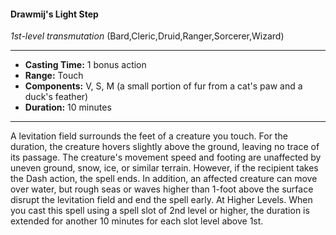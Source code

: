 #### Drawmij's Light Step
*1st-level transmutation* (Bard,Cleric,Druid,Ranger,Sorcerer,Wizard)
___
- **Casting Time:** 1 bonus action
- **Range:** Touch
- **Components:** V, S, M (a small portion of fur from a cat's paw and a duck's feather)
- **Duration:** 10 minutes
---
A levitation field surrounds the feet of a creature
you touch. For the duration, the creature hovers
slightly above the ground, leaving no trace of its
passage. The creature's movement speed and
footing are unaffected by uneven ground, snow, ice,
or similar terrain. However, if the recipient takes
the Dash action, the spell ends.
In addition, an affected creature can move over
water, but rough seas or waves higher than 1-foot
above the surface disrupt the levitation field and
end the spell early.
At Higher Levels. When you cast this spell using
a spell slot of 2nd level or higher, the duration is
extended for another 10 minutes for each slot level
above 1st.
